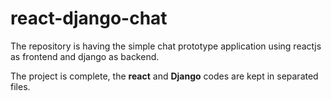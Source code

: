 # react-django-chat

The repository is having the simple chat prototype application using reactjs as frontend and django as backend.

The project is complete, the **react** and **Django** codes are kept in separated files.
